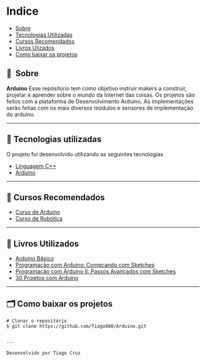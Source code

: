 # Indice

- [Sobre](#-sobre)
- [Tecnologias Utilizadas](#-tecnologias-utilizadas)
- [Cursos Recomendados](#-cursos-recomendados)
- [Livros Ulizados](#-livros-utilizados)
- [Como baixar os projetos](#-como-baixar-os-projetos)

## 🔖&nbsp; Sobre

**Arduino** Esse repósitorio tem como objetivo instruir makers
a construir, projetar e aprender sobre o mundo da Internet das coisas. Os projetos são feitos com a plataforma de Desenvolvimento
Arduino. As implementações serão feitas com os mais diversos módulos e sensores de implementação do arduino.

---

## 🚀 Tecnologias utilizadas

O projeto foi desenvolvido utilizando as seguintes tecnologias

- [Linguagem C++]() 
- [Arduino]()


---
## 🚀 Cursos Recomendados
- [Curso de Arduino](https://go.hotmart.com/B34741498L) 
- [Curso de Robótica](https://go.hotmart.com/A52784638Q)
---

## 🚀 Livros Utilizados
- [Arduino Básico](https://amzn.to/3vx6nOo)
- [Programação com Arduino: Começando com Sketches](https://amzn.to/3gNc5Yx)
- [Programação com Arduino II: Passos Avançados com Sketches](https://amzn.to/2S7O2Jm)
- [30 Projetos com Arduino](https://amzn.to/2QLKEDN)

---

## 🗂 Como baixar os projetos

    # Clonar o repositório
    $ git clone https://github.com/Tiago880/Arduino.git

```

---

Desenvolvido por Tiago Cruz

